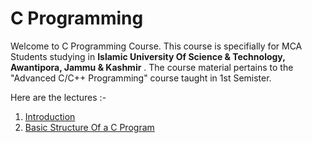 # C Programming

Welcome to C Programming Course. This course is specifially for MCA Students studying in **Islamic University Of Science & Technology, Awantipora, Jammu & Kashmir** . The course material pertains to the "Advanced C/C++ Programming" course taught in 1st Semister.

Here are the lectures :-

1. [Introduction](https://c-programming-lectures.blogspot.in/2016/11/introduction-hello-world.html)
2. [Basic Structure Of a C Program](structure/Readme.md)